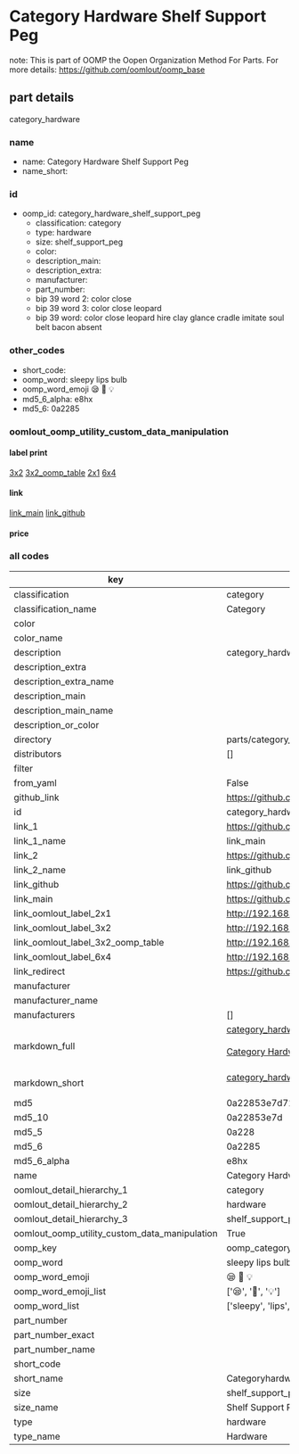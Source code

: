 # Category Hardware Shelf Support Peg  

note: This is part of OOMP the Oopen Organization Method For Parts. For more details: https://github.com/oomlout/oomp_base

##  part details
  



category_hardware



### name
* name: Category Hardware Shelf Support Peg
* name_short: 
### id
* oomp_id: category_hardware_shelf_support_peg
  * classification: category
  * type: hardware
  * size: shelf_support_peg
  * color: 
  * description_main: 
  * description_extra: 
  * manufacturer: 
  * part_number: 
  * bip 39 word 2: color close
  * bip 39 word 3: color close leopard
  * bip 39 word: color close leopard hire clay glance cradle imitate soul belt bacon absent

### other_codes
* short_code: 
* oomp_word: sleepy lips bulb
* oomp_word_emoji :sleepy: :lips: :bulb:
* md5_6_alpha: e8hx
* md5_6: 0a2285






### oomlout_oomp_utility_custom_data_manipulation
#### label print
[3x2](http://192.168.1.245:1112/?label=oomp%20e8hx)
[3x2_oomp_table](http://192.168.1.108:1112/?label=oomp%20e8hx)
[2x1](http://192.168.1.242:1112/?label=oomp%20e8hx)
[6x4](http://192.168.1.55:1112/?label=oomp%20e8hx)    

#### link

[link_main](https://github.com/oomlout/oomlout_oomp_version_1_messy/tree/main/parts/category_hardware_shelf_support_peg) [link_github](https://github.com/oomlout/oomlout_oomp_version_1_messy/tree/main/parts/category_hardware_shelf_support_peg)                             

#### price







### all codes 
| key | value |  
| --- | --- |  
| classification | category |  
| classification_name | Category |  
| color |  |  
| color_name |  |  
| description | category_hardware |  
| description_extra |  |  
| description_extra_name |  |  
| description_main |  |  
| description_main_name |  |  
| description_or_color |   |  
| directory | parts/category_hardware_shelf_support_peg |  
| distributors | [] |  
| filter |  |  
| from_yaml | False |  
| github_link | https://github.com/oomlout/oomlout_oomp_part_src/tree/main/parts/category_hardware_shelf_support_peg |  
| id | category_hardware_shelf_support_peg |  
| link_1 | https://github.com/oomlout/oomlout_oomp_version_1_messy/tree/main/parts/category_hardware_shelf_support_peg |  
| link_1_name | link_main |  
| link_2 | https://github.com/oomlout/oomlout_oomp_version_1_messy/tree/main/parts/category_hardware_shelf_support_peg |  
| link_2_name | link_github |  
| link_github | https://github.com/oomlout/oomlout_oomp_version_1_messy/tree/main/parts/category_hardware_shelf_support_peg |  
| link_main | https://github.com/oomlout/oomlout_oomp_version_1_messy/tree/main/parts/category_hardware_shelf_support_peg |  
| link_oomlout_label_2x1 | http://192.168.1.242:1112/?label=oomp%20e8hx |  
| link_oomlout_label_3x2 | http://192.168.1.245:1112/?label=oomp%20e8hx |  
| link_oomlout_label_3x2_oomp_table | http://192.168.1.108:1112/?label=oomp%20e8hx |  
| link_oomlout_label_6x4 | http://192.168.1.55:1112/?label=oomp%20e8hx |  
| link_redirect | https://github.com/oomlout/oomlout_oomp_version_1_messy/tree/main/parts/category_hardware_shelf_support_peg |  
| manufacturer |  |  
| manufacturer_name |  |  
| manufacturers | [] |  
| markdown_full | [category_hardware_shelf_support_peg](none)<br>[](none)<br>[Category Hardware Shelf Support Peg](none)<br><br> |  
| markdown_short | [category_hardware_shelf_support_peg](none)<br><br> |  
| md5 | 0a22853e7d71663d8a9516c1008ae96d |  
| md5_10 | 0a22853e7d |  
| md5_5 | 0a228 |  
| md5_6 | 0a2285 |  
| md5_6_alpha | e8hx |  
| name | Category Hardware Shelf Support Peg |  
| oomlout_detail_hierarchy_1 | category |  
| oomlout_detail_hierarchy_2 | hardware |  
| oomlout_detail_hierarchy_3 | shelf_support_peg |  
| oomlout_oomp_utility_custom_data_manipulation | True |  
| oomp_key | oomp_category_hardware_shelf_support_peg |  
| oomp_word | sleepy lips bulb |  
| oomp_word_emoji | :sleepy: :lips: :bulb: |  
| oomp_word_emoji_list | [':sleepy:', ':lips:', ':bulb:'] |  
| oomp_word_list | ['sleepy', 'lips', 'bulb'] |  
| part_number |  |  
| part_number_exact |  |  
| part_number_name |  |  
| short_code |  |  
| short_name | Categoryhardware |  
| size | shelf_support_peg |  
| size_name | Shelf Support Peg |  
| type | hardware |  
| type_name | Hardware |  
